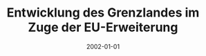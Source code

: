 ---
abstract: ''
authors:
- Franz Wojda
- Gertrude Kappel
- Gerhard Schimak
- Peter Cerwenka
date: '2002-01-01'
featured: false
links:
- name: Publik
  url: https://publik.tuwien.ac.at/showentry.php?ID=159502&lang=2
publication_types:
- '4'
publishDate: '2002-01-01'
title: Entwicklung des Grenzlandes im Zuge der EU-Erweiterung
url_pdf: ''
---